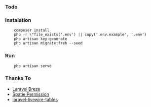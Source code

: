 ### Todo

### Instalation

```
    composer install
    php -r \"file_exists('.env') || copy('.env.example', '.env')
    php artisan key:generate
    php artisan migrate:freh --seed
```

### Run

```
    php artisan serve
```

### Thanks To

-   [Laravel Breze](https://laravel.com/docs/8.x/starter-kits)
-   [Spatie Permission](https://spatie.be/docs/laravel-permission/v4/introduction)
-   [laravel-livewire-tables](https://github.com/rappasoft/laravel-livewire-tables)
